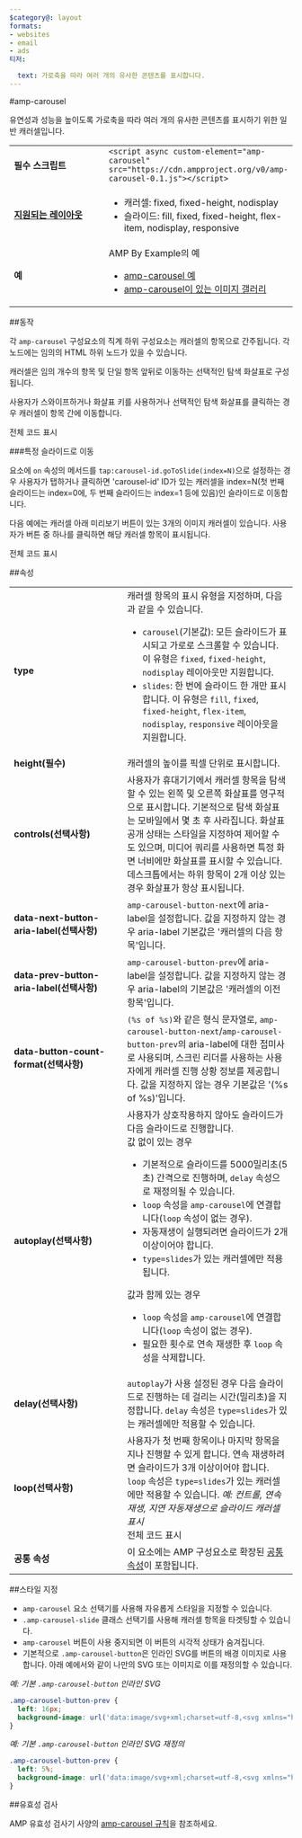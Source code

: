 ```yaml
---
$category@: layout
formats:
- websites
- email
- ads
티저:

  text: 가로축을 따라 여러 개의 유사한 콘텐츠를 표시합니다.
---
```


<!--- Reformatted by Reftar! for AMP (go/reftar) on 2019-06-13 -->
<!---
       Copyright 2015 The AMP HTML Authors. All Rights Reserved.

       Apache 라이선스 버전 2.0(이하 '라이선스')에 따라 사용이 허가되었으므로,
       라이선스를 준수하지 않는 경우 이 파일을 사용할 수 없습니다.
       해당 라이선스의 사본은 다음에서 가져올 수 있습니다.

       http://www.apache.org/licenses/LICENSE-2.0

       적용 가능한 법률에서 요구하거나 서면으로 동의하지 않은 경우
       라이선스에 따라 배포된 소프트웨어는 어떠한 종류의 명시적
       또는 묵시적 보증 또는 조건 없이 '있는 그대로' 배포됩니다.
       라이선스의 허가 및 제한사항에 관한 구체적인 문구는 라이선스를
       참조하시기 바랍니다.
  -->

#amp-carousel

유연성과 성능을 높이도록 가로축을 따라 여러 개의 유사한 콘텐츠를 표시하기 위한 일반 캐러셀입니다.

<table>
  <tr>
    <td width="40%"><strong>필수 스크립트</strong></td>
    <td><code>&lt;script async custom-element="amp-carousel" src="https://cdn.ampproject.org/v0/amp-carousel-0.1.js">&lt;/script></code></td>
  </tr>
  <tr>
    <td class="col-fourty"><strong><a href="https://www.ampproject.org/docs/guides/responsive/control_layout.html">지원되는 레이아웃</a></strong></td>
    <td>
      <ul>
        <li>캐러셀: fixed, fixed-height, nodisplay</li>
        <li>슬라이드: fill, fixed, fixed-height, flex-item, nodisplay, responsive</li>
      </ul>
    </td>
  </tr>
  <tr>
    <td width="40%"><strong>예</strong></td>
    <td>AMP By Example의 예<ul>
      <li><a href="https://ampbyexample.com/components/amp-carousel/">amp-carousel 예</a></li>
      <li><a href="https://ampbyexample.com/advanced/image_galleries_with_amp-carousel/">amp-carousel이 있는 이미지 갤러리</a></li></ul></td>
    </tr>
  </table>

##동작

각 `amp-carousel` 구성요소의 직계 하위 구성요소는 캐러셀의 항목으로 간주됩니다. 각 노드에는 임의의 HTML 하위 노드가 있을 수 있습니다.

캐러셀은 임의 개수의 항목 및 단일 항목 앞뒤로 이동하는 선택적인 탐색 화살표로 구성됩니다.

사용자가 스와이프하거나 화살표 키를 사용하거나 선택적인 탐색 화살표를 클릭하는 경우 캐러셀이 항목 간에 이동합니다.

<!--embedded example - displays in ampproject.org -->

<div>
  <amp-iframe height="313" src="https://ampproject-b5f4c.firebaseapp.com/examples/ampcarousel.basic.embed.html" layout="fixed-height" sandbox="allow-scripts allow-forms allow-same-origin" resizable="">
    <div aria-label="더보기" overflow="" tabindex="0" role="button">전체 코드 표시</div>
    <div placeholder=""></div>
  </amp-iframe>
</div>

###특정 슬라이드로 이동

요소에 `on` 속성의 메서드를 `tap:carousel-id.goToSlide(index=N)`으로 설정하는 경우 사용자가 탭하거나 클릭하면 'carousel-id' ID가 있는 캐러셀을 index=N(첫 번째 슬라이드는 index=0에, 두 번째 슬라이드는 index=1 등에 있음)인 슬라이드로 이동합니다.

다음 예에는 캐러셀 아래 미리보기 버튼이 있는 3개의 이미지 캐러셀이 있습니다. 사용자가 버튼 중 하나를 클릭하면 해당 캐러셀 항목이 표시됩니다.

<!--embedded example - displays in ampproject.org -->

<div>
  <amp-iframe height="878" src="https://ampproject-b5f4c.firebaseapp.com/examples/ampcarousel.advance-slide.embed.html" layout="fixed-height" sandbox="allow-scripts allow-forms allow-same-origin" resizable="">
    <div aria-label="더보기" overflow="" tabindex="0" role="button">전체 코드 표시</div>
    <div placeholder=""></div>
  </amp-iframe>
</div>

##속성

<table>
  <tr>
    <td width="40%"><strong>type</strong></td>
    <td>캐러셀 항목의 표시 유형을 지정하며, 다음과 같을 수 있습니다.
      <ul>
        <li><code>carousel</code>(기본값): 모든 슬라이드가 표시되고 가로로 스크롤할 수 있습니다. 이 유형은 <code>fixed</code>, <code>fixed-height</code>, <code>nodisplay</code> 레이아웃만 지원합니다.</li>
        <li><code>slides</code>: 한 번에 슬라이드 한 개만 표시합니다. 이 유형은 <code>fill</code>, <code>fixed</code>, <code>fixed-height</code>, <code>flex-item</code>, <code>nodisplay</code>, <code>responsive</code> 레이아웃을 지원합니다.</li>
      </ul></td>
    </tr>
    <tr>
      <td width="40%"><strong>height(필수)</strong></td>
      <td>캐러셀의 높이를 픽셀 단위로 표시합니다.</td>
    </tr>
    <tr>
      <td width="40%"><strong>controls(선택사항)</strong></td>
      <td>사용자가 휴대기기에서 캐러셀 항목을 탐색할 수 있는 왼쪽 및 오른쪽 화살표를 영구적으로 표시합니다.
          기본적으로 탐색 화살표는 모바일에서 몇 초 후 사라집니다.
          화살표 공개 상태는 스타일을 지정하여 제어할 수도 있으며, 미디어 쿼리를 사용하면 특정 화면 너비에만 화살표를 표시할 수 있습니다. 데스크톱에서는 하위 항목이 2개 이상 있는 경우 화살표가 항상 표시됩니다.</td>
      </tr>
      <tr>
        <td width="40%"><strong>data-next-button-aria-label(선택사항)</strong></td>
        <td><code>amp-carousel-button-next</code>에 aria-label을 설정합니다. 값을 지정하지 않는 경우 aria-label 기본값은 '캐러셀의 다음 항목'입니다.</td>
      </tr>
      <tr>
        <td width="40%"><strong>data-prev-button-aria-label(선택사항)</strong></td>
        <td><code>amp-carousel-button-prev</code>에 aria-label을 설정합니다. 값을 지정하지 않는 경우 aria-label의 기본값은 '캐러셀의 이전 항목'입니다.</td>
      </tr>
      <tr>
        <td width="40%"><strong>data-button-count-format(선택사항)</strong></td>
        <td><code>(%s of %s)</code>와 같은 형식 문자열로, <code>amp-carousel-button-next</code>/<code>amp-carousel-button-prev</code>의 aria-label에 대한 접미사로 사용되며, 스크린 리더를 사용하는 사용자에게 캐러셀 진행 상황 정보를 제공합니다. 값을 지정하지 않는 경우 기본값은 '(%s of %s)'입니다.</td>
      </tr>
      <tr>
        <td width="40%"><strong>autoplay(선택사항)</strong></td>
        <td>사용자가 상호작용하지 않아도 슬라이드가 다음 슬라이드로 진행합니다.<br>
          값 없이 있는 경우
          <ul>
            <li>기본적으로 슬라이드를 5000밀리초(5초) 간격으로 진행하며, <code>delay</code> 속성으로 재정의될 수 있습니다.</li>
            <li><code>loop</code> 속성을 <code>amp-carousel</code>에 연결합니다(<code>loop</code>  속성이 없는 경우).</li>
            <li>자동재생이 실행되려면 슬라이드가 2개 이상이어야 합니다.</li>
            <li><code>type=slides</code>가 있는 캐러셀에만 적용됩니다.</li>
          </ul>
          값과 함께 있는 경우
          <ul>
            <li><code>loop</code> 속성을 <code>amp-carousel</code>에 연결합니다(<code>loop</code> 속성이 없는 경우).</li>
            <li>필요한 횟수로 연속 재생한 후 <code>loop</code> 속성을 삭제합니다.</li>
          </ul></td>
        </tr>
        <tr>
          <td width="40%"><strong>delay(선택사항)</strong></td>
          <td><code>autoplay</code>가 사용 설정된 경우 다음 슬라이드로 진행하는 데 걸리는 시간(밀리초)을 지정합니다. <code>delay</code> 속성은 <code>type=slides</code>가 있는 캐러셀에만 적용할 수 있습니다.</td>
        </tr>
        <tr>
          <td width="40%"><strong>loop(선택사항)</strong></td>
          <td>사용자가 첫 번째 항목이나 마지막 항목을 지나 진행할 수 있게 합니다. 연속 재생하려면 슬라이드가 3개 이상이어야 합니다. <code>loop</code> 속성은 <code>type=slides</code>가 있는 캐러셀에만 적용할 수 있습니다.
            <em>예: 컨트롤, 연속 재생, 지연 자동재생으로 슬라이드 캐러셀 표시</em>
            <!--embedded example - displays in ampproject.org -->
            <div>
              <amp-iframe height="446" src="https://ampproject-b5f4c.firebaseapp.com/examples/ampcarousel.controls.embed.html" layout="fixed-height" sandbox="allow-scripts allow-forms allow-same-origin" resizable="">
                <div aria-label="더보기" overflow="" tabindex="0" role="button">전체 코드 표시</div>
                <div placeholder=""></div>
              </amp-iframe>
            </div></td>
          </tr>
          <tr>
            <td width="40%"><strong>공통 속성</strong></td>
            <td>이 요소에는 AMP 구성요소로 확장된 <a href="https://www.ampproject.org/docs/reference/common_attributes">공통 속성</a>이 포함됩니다.</td>
          </tr>
        </table>

##스타일 지정

* `amp-carousel` 요소 선택기를 사용해 자유롭게 스타일을 지정할 수 있습니다.
* `.amp-carousel-slide` 클래스 선택기를 사용해 캐러셀 항목을 타겟팅할 수 있습니다.
* `amp-carousel` 버튼이 사용 중지되면 이 버튼의 시각적 상태가 숨겨집니다.
* 기본적으로 `.amp-carousel-button`은 인라인 SVG를 버튼의 배경 이미지로 사용합니다. 아래 예에서와 같이 나만의 SVG 또는 이미지로 이를 재정의할 수 있습니다.

*예: 기본 `.amp-carousel-button` 인라인 SVG*

```css
.amp-carousel-button-prev {
  left: 16px;
  background-image: url('data:image/svg+xml;charset=utf-8,<svg xmlns="http://www.w3.org/2000/svg" width="18" height="18" viewBox="0 0 18 18"><path d="M15 8.25H5.87l4.19-4.19L9 3 3 9l6 6 1.06-1.06-4.19-4.19H15v-1.5z" fill="#fff" /></svg>');
}
```

*예: 기본 `.amp-carousel-button` 인라인 SVG 재정의*

```css
.amp-carousel-button-prev {
  left: 5%;
  background-image: url('data:image/svg+xml;charset=utf-8,<svg xmlns="http://www.w3.org/2000/svg" width="18" height="18" viewBox="0 0 18 18"><path d="M11.56 5.56L10.5 4.5 6 9l4.5 4.5 1.06-1.06L8.12 9z" fill="#fff" /></svg>');
}
```

##유효성 검사

AMP 유효성 검사기 사양의 [amp-carousel 규칙](https://github.com/ampproject/amphtml/blob/master/extensions/amp-carousel/validator-amp-carousel.protoascii)을 참조하세요.
